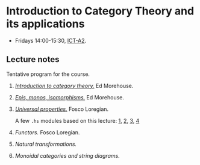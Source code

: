 # Introduction to Category Theory and its applications

-   Fridays 14:00-15:30, [ICT-A2](https://goo.gl/maps/eXAW7u9dy3bHyxdE7).

## Lecture notes

Tentative program for the course.

1.  [_Introduction to category theory._](./CategoryTheory/week1/lecture1.pdf) Ed Morehouse.
2.  [_Epis, monos, isomorphisms._](./CategoryTheory/week2/lecture2.pdf) Ed Morehouse.
3.  [_Universal properties._](./CategoryTheory/week3/week3.pdf) Fosco Loregian.

    A few `.hs` modules based on this lecture: [1](./CategoryTheory/week3/hs/Natus.html), [2](dummy), [3](dummy), [4](dummy)

4.  _Functors._ Fosco Loregian.
5.  _Natural transformations._
6.  _Monoidal categories and string diagrams._

